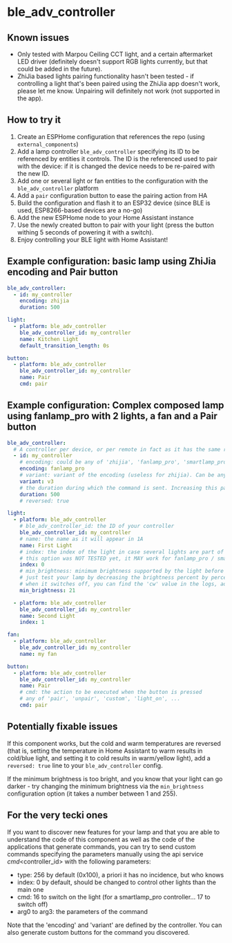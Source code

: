 # ble_adv_controller

## Known issues

* Only tested with Marpou Ceiling CCT light, and a certain aftermarket LED driver (definitely doesn't support RGB lights currently, but that could be added in the future).
* ZhiJia based lights pairing functionality hasn't been tested - if controlling a light that's been paired using the ZhiJia app doesn't work, please let me know. Unpairing will definitely not work (not supported in the app).

## How to try it

1. Create an ESPHome configuration that references the repo (using `external_components`)
2. Add a lamp controller `ble_adv_controller` specifying its ID to be referenced by entities it controls. The ID is the referenced used to pair with the device: if it is changed the device needs to be re-paired with the new ID.
3. Add one or several light or fan entities to the configuration with the `ble_adv_controller` platform
4. Add a `pair` configuration button to ease the pairing action from HA
5. Build the configuration and flash it to an ESP32 device (since BLE is used, ESP8266-based devices are a no-go)
6. Add the new ESPHome node to your Home Assistant instance
7. Use the newly created button to pair with your light (press the button withing 5 seconds of powering it with a switch).
6. Enjoy controlling your BLE light with Home Assistant!

## Example configuration: basic lamp using ZhiJia encoding and Pair button

```yaml
ble_adv_controller:
  - id: my_controller
    encoding: zhijia
    duration: 500

light:
  - platform: ble_adv_controller
    ble_adv_controller_id: my_controller
    name: Kitchen Light
    default_transition_length: 0s

button:
  - platform: ble_adv_controller
    ble_adv_controller_id: my_controller
    name: Pair
    cmd: pair
```

## Example configuration: Complex composed lamp using fanlamp_pro with 2 lights, a fan and a Pair button

```yaml
ble_adv_controller:
  # A controller per device, or per remote in fact as it has the same role
  - id: my_controller
    # encoding: could be any of 'zhijia', 'fanlamp_pro', 'smartlamp_pro'
    encoding: fanlamp_pro
    # variant: variant of the encoding (useless for zhijia). Can be any of 'v1a', 'v1b', 'v2' or 'v3', depending on how old your lamp is... Default is 'v3'
    variant: v3
    # the duration during which the command is sent. Increasing this parameter will make the combination of commands slower, but it may be needed if your light is taking time to process a command
    duration: 500
    # reversed: true

light:
  - platform: ble_adv_controller
    # ble_adv_controller_id: the ID of your controller
    ble_adv_controller_id: my_controller
    # name: the name as it will appear in 1A
    name: First Light
    # index: the index of the light in case several lights are part of the same device
    # this option was NOT TESTED yet, it MAY work for fanlamp_pro / smartlamp_pro. Not available for zhijia.
    index: 0
    # min_brightness: minimum brightness supported by the light before it shuts done
    # just test your lamp by decreasing the brightness percent by percent. 
    # when it switches off, you can find the 'cw' value in the logs, add 1 and you have your setting
    min_brightness: 21

  - platform: ble_adv_controller
    ble_adv_controller_id: my_controller
    name: Second Light
    index: 1

fan:
  - platform: ble_adv_controller
    ble_adv_controller_id: my_controller
    name: my fan

button:
  - platform: ble_adv_controller
    ble_adv_controller_id: my_controller
    name: Pair
    # cmd: the action to be executed when the button is pressed
    # any of 'pair', 'unpair', 'custom', 'light_on', ...
    cmd: pair
```

## Potentially fixable issues

If this component works, but the cold and warm temperatures are reversed (that is, setting the temperature in Home Assistant to warm results in cold/blue light, and setting it to cold results in warm/yellow light), add a `reversed: true` line to your `ble_adv_controller` config.

If the minimum brightness is too bright, and you know that your light can go darker - try changing the minimum brightness via the `min_brightness` configuration option (it takes a number between 1 and 255).

## For the very tecki ones

If you want to discover new features for your lamp and that you are able to understand the code of this component as well as the code of the applications that generate commands, you can try to send custom commands specifying the parameters manually using the api service <device name>_cmd_<controller_id> with the following parameters:
* type: 256 by default (0x100), a priori it has no incidence, but who knows
* index: 0 by default, should be changed to control other lights than the main one
* cmd: 16 to switch on the light (for a smartlamp_pro controller... 17 to switch off)
* arg0 to arg3: the parameters of the command

Note that the 'encoding' and 'variant' are defined by the controller.
You can also generate custom buttons for the command you discovered.
